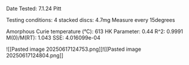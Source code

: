 Date Tested: 7.1.24  Pitt

Testing conditions:
4 stacked discs: 4.7mg
Measure every 15degrees

Amorphous Curie temperature (°C): 613
HK Parameter: 0.44
R^2: 0.9991
M(0)/M(RT): 1.043
SSE: 4.016099e-04

![[Pasted image 20250617124753.png]]![[Pasted image 20250617124804.png]]
